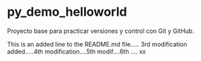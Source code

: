 # py_demo_helloworld
Proyecto base para practicar versiones y control con Git y GitHub.

This is an added line to the README.md file.....
3rd modification added.....4th modification....5th
modif....6th .... xx
